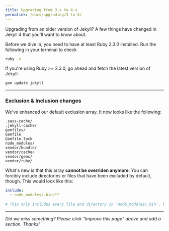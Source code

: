 ```yaml
---
title: Upgrading from 3.x to 4.x
permalink: /docs/upgrading/3-to-4/
---
```


Upgrading from an older version of Jekyll? A few things have changed in Jekyll 4
that you'll want to know about.

Before we dive in, you need to have at least Ruby 2.3.0 installed. Run the following
in your terminal to check

```sh
ruby -v
```

If you're using Ruby >= 2.3.0, go ahead and fetch the latest version of Jekyll:

```sh
gem update jekyll
```

---

### Exclusion & Inclusion changes

We've enhanced our default exclusion array. It now looks like the following:

```
.sass-cache/
.jekyll-cache/
gemfiles/
Gemfile
Gemfile.lock
node_modules/
vendor/bundle/
vendor/cache/
vendor/gems/
vendor/ruby/
```

What's new is that this array __cannot be overriden anymore__. You can forcibly include
directories or files that have been excluded by default, though. This would look like this:

```yml
include:
  - node_modules/.bin/**
  
# This only includes every file and directory in `node_modules/.bin`, but still excludes the rest.
```

---

*Did we miss something? Please click "Improve this page" above and add a section. Thanks!*

